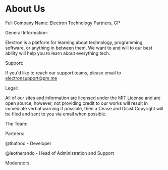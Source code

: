 # About Us

Full Company Name: Electron Technology Partners, GP

General Information:

Electron is a platform for learning about technology, programming, software, or anything in between them. We want to and will to our best ability will help you to learn about everything tech.

Support:

If you'd like to reach our support teams, please email to electronsupport@pm.me

Legal:

All of our sites and information are licensed under the MIT License and are open source, however, not providing credit to our works will result in immediate verbal warning if possible, then a Cease and Disist Copyright will be filed and sent to you via email when possible.

The Team:

Partners:

@thathod - Developer 

@leotherando - Head of Administration and Support

Moderators:
